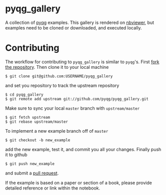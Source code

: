 # pyqg_gallery

A collection of [pyqg](https://github.com/pyqg/pyqg) examples. This gallery is rendered on [nbviewer](http://nbviewer.ipython.org/github/pyqg/pyqg_gallery/blob/master/examples/index.ipynb), but examples need to be cloned or downloaded, and executed locally.
# Contributing

The workflow for contributing to `pyqg_gallery` is similar
to `pyqg`'s. First [fork the repository](https://help.github.com/articles/fork-a-repo/). 
Then clone it to your local machine

```{bash}
$ git clone git@github.com:USERNAME/pyqg_gallery
```

and set you repository to track the upstream repository

```{bash}
$ cd pyqg_gallery
$ git remote add upstream git://github.com/pyqg/pyqg_gallery.git
```

Make sure to sync your local `master` branch with `upstream/master`

```{bash}
$ git fetch upstream
$ git rebase upstream/master
```

To implement a new example branch off of `master`
```{bash}
$ git checkout -b new_example
```

add the new example, test it, and commit you all your changes.
Finally push it to github

```{bash}
$ git push new_example
```
and submit a [pull request](https://help.github.com/articles/using-pull-requests/).

If the example is based on a paper or section of a book, please provide detailed reference
or link within the notebook.
